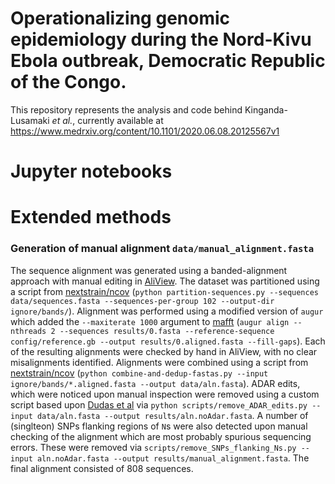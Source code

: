 # Operationalizing genomic epidemiology during the Nord-Kivu Ebola outbreak, Democratic Republic of the Congo.

This repository represents the analysis and code behind Kinganda-Lusamaki _et al._, currently available at https://www.medrxiv.org/content/10.1101/2020.06.08.20125567v1


# Jupyter notebooks


# Extended methods

### Generation of manual alignment `data/manual_alignment.fasta`

The sequence alignment was generated using a banded-alignment approach with manual editing in [AliView](http://ormbunkar.se/aliview/). The dataset was partitioned using a script from [nextstrain/ncov](https://github.com/nextstrain/ncov/blob/master/scripts/partition-sequences.py) (`python partition-sequences.py --sequences data/sequences.fasta --sequences-per-group 102 --output-dir ignore/bands/`). Alignment was performed using a modified version of `augur` which added the `--maxiterate 1000` argument to [mafft](https://mafft.cbrc.jp/alignment/software/) (`augur align --nthreads 2 --sequences results/0.fasta --reference-sequence config/reference.gb --output results/0.aligned.fasta --fill-gaps`).
Each of the resulting alignments were checked by hand in AliView, with no clear misalignments identified.
Alignments were combined using a script from [nextstrain/ncov](https://github.com/nextstrain/ncov/blob/master/scripts/partition-sequences.py) (`python combine-and-dedup-fastas.py --input ignore/bands/*.aligned.fasta --output data/aln.fasta`).
ADAR edits, which were noticed upon manual inspection were removed using a custom script based upon [Dudas et al](https://www.nature.com/articles/nature22040) via `python scripts/remove_ADAR_edits.py --input data/aln.fasta --output results/aln.noAdar.fasta`.
A number of (singlteon) SNPs flanking regions of `N`s were also detected upon manual checking of the alignment which are most probably spurious sequencing errors.
These were removed via `scripts/remove_SNPs_flanking_Ns.py --input aln.noAdar.fasta --output results/manual_alignment.fasta`.
The final alignment consisted of 808 sequences.

